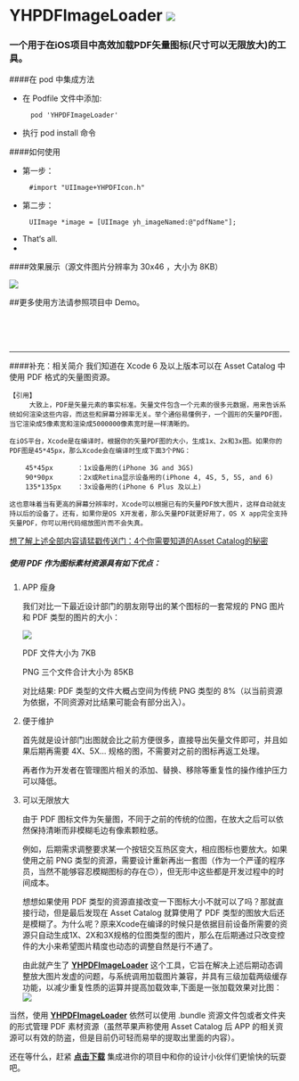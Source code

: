 
# YHPDFImageLoader ![](http://git.oschina.net/NSLogHeng/imageFiles/raw/master/codeAvatar.png)


### 一个用于在iOS项目中高效加载PDF矢量图标(尺寸可以无限放大)的工具。
####在 pod 中集成方法
* 在 Podfile 文件中添加:

		pod 'YHPDFImageLoader'
	
* 执行 pod install 命令
	
####如何使用

* 第一步：

```
	 #import "UIImage+YHPDFIcon.h"
```

* 第二步：

```
	 UIImage *image = [UIImage yh_imageNamed:@"pdfName"];
```
* That‘s all.
* 

####效果展示（源文件图片分辨率为 30x46 ，大小为 8KB）

![](http://git.oschina.net/NSLogHeng/imageFiles/raw/master/YHPDFImageLoader/YHPDFImageLoader-demoGif.gif)


##更多使用方法请参照项目中 Demo。


<br /><br /><br />
- - - -
####补充：相关简介
我们知道在 Xcode 6 及以上版本可以在 Asset Catalog 中使用 PDF 格式的矢量图资源。

```
【引用】
	 大致上，PDF是矢量元素的事实标准。矢量文件包含一个元素的很多元数据，用来告诉系统如何渲染这些内容，而这些和屏幕分辨率无关。举个通俗易懂例子，一个圆形的矢量PDF图，当它渲染成5像素宽和渲染成5000000像素宽时是一样清晰的。

在iOS平台，Xcode是在编译时，根据你的矢量PDF图的大小，生成1x、2x和3x图。如果你的PDF图是45*45px，那么Xcode会在编译时生成下面3个PNG：

	45*45px      ：1x设备用的(iPhone 3G and 3GS)
	90*90px      ：2x或Retina显示设备用的(iPhone 4, 4S, 5, 5S, and 6)
	135*135px    ：3x设备用的(iPhone 6 Plus 及以上)
	
这也意味着当有更高的屏幕分辨率时，Xcode可以根据已有的矢量PDF放大图片，这样自动就支持以后的设备了。还有，如果你是OS X开发者，那么矢量PDF就更好用了，OS X app完全支持矢量PDF，你可以用代码缩放图片而不会失真。
```
[想了解上述全部内容请猛戳传送门：4个你需要知道的Asset Catalog的秘密](http://www.cocoachina.com/ios/20151102/14009.html)


##### 使用 PDF 作为图标素材资源具有如下优点：
		
1. APP 瘦身
	
	我们对比一下最近设计部门的朋友刚导出的某个图标的一套常规的 PNG 图片和 PDF 类型的图片的大小：
	
	![](http://git.oschina.net/NSLogHeng/imageFiles/raw/master/YHPDFImageLoader/comparison-pdf-png.png)
	
	PDF 文件大小为 7KB
	
	PNG 三个文件合计大小为 85KB
	
	对比结果: PDF 类型的文件大概占空间为传统 PNG 类型的 8%（以当前资源为依据，不同资源对比结果可能会有部分出入）。
	
2. 便于维护
	
	首先就是设计部门出图就会比之前方便很多，直接导出矢量文件即可，并且如果后期再需要 4X、5X... 规格的图，不需要对之前的图标再返工处理。 
	
	再者作为开发者在管理图片相关的添加、替换、移除等重复性的操作维护压力可以降低。
	
3. 可以无限放大
	
	由于 PDF 图标文件为矢量图，不同于之前的传统的位图，在放大之后可以依然保持清晰而非模糊毛边有像素颗粒感。  

	例如，后期需求调整要求某一个按钮交互热区变大，相应图标也要放大。如果使用之前 PNG 类型的资源，需要设计重新再出一套图（作为一个严谨的程序员，当然不能够容忍模糊图标的存在🙃），但无形中这些都是开发过程中的时间成本。

	想想如果使用 PDF 类型的资源直接改变一下图标大小不就可以了吗？那就直接行动，但是最后发现在 Asset Catalog 就算使用了 PDF 类型的图放大后还是模糊了。为什么呢？原来Xcode在编译的时候只是依据目前设备所需要的资源只自动生成1X、2X和3X规格的位图类型的图片，那么在后期通过只改变控件的大小来希望图片精度也动态的调整自然是行不通了。

	由此就产生了 **[YHPDFImageLoader](https://github.com/jiisd/YHPDFImageLoader)** 这个工具，它旨在解决上述后期动态调整放大图片发虚的问题，与系统调用加载图片兼容，并具有三级加载两级缓存功能，以减少重复性质的运算并提高加载效率,下面是一张加载效果对比图：	
	![](http://git.oschina.net/NSLogHeng/imageFiles/raw/master/YHPDFImageLoader/magnify.png)


当然，使用 **[YHPDFImageLoader](https://github.com/jiisd/YHPDFImageLoader)** 依然可以使用 .bundle 资源文件包或者文件夹的形式管理 PDF 素材资源（虽然苹果声称使用 Asset Catalog 后 APP 的相关资源可以有效的防盗，但是目前仍可轻而易举的提取出里面的内容）。

还在等什么，赶紧 **[点击下载](https://github.com/jiisd/YHPDFImageLoader)** 集成进你的项目中和你的设计小伙伴们更愉快的玩耍吧。
